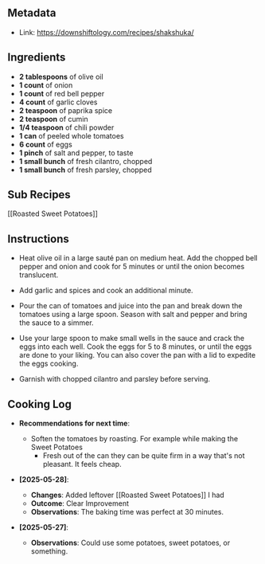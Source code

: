 ## Metadata
- Link: https://downshiftology.com/recipes/shakshuka/

## Ingredients
- **2 tablespoons** of olive oil 
- **1 count** of onion
- **1 count** of red bell pepper
- **4 count** of garlic cloves
- **2 teaspoon** of paprika spice
- **2 teaspoon** of cumin
- **1/4 teaspoon** of chili powder
- **1 can** of peeled whole tomatoes
- **6 count** of eggs
- **1 pinch** of salt and pepper, to taste
- **1 small bunch** of fresh cilantro, chopped
- **1 small bunch** of fresh parsley, chopped
## Sub Recipes
[[Roasted Sweet Potatoes]]
## Instructions
- Heat olive oil in a large sauté pan on medium heat. Add the chopped bell pepper and onion and cook for 5 minutes or until the onion becomes translucent.
    
- Add garlic and spices and cook an additional minute.
    
- Pour the can of tomatoes and juice into the pan and break down the tomatoes using a large spoon. Season with salt and pepper and bring the sauce to a simmer.
    
- Use your large spoon to make small wells in the sauce and crack the eggs into each well. Cook the eggs for 5 to 8 minutes, or until the eggs are done to your liking. You can also cover the pan with a lid to expedite the eggs cooking.
    
- Garnish with chopped cilantro and parsley before serving.

## Cooking Log
- **Recommendations for next time**:
	- Soften the tomatoes by roasting. For example while making the Sweet Potatoes
		- Fresh out of the can they can be quite firm in a way that's not pleasant. It feels cheap.
- **[2025-05-28]**:
  - **Changes**: Added leftover [[Roasted Sweet Potatoes]] I had
  - **Outcome**: Clear Improvement
  - **Observations**: The baking time was perfect at 30 minutes.

- **[2025-05-27]**:
	- **Observations**: Could use some potatoes, sweet potatoes, or something.